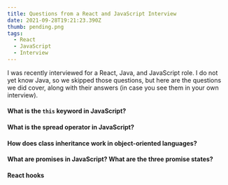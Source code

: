 ```yaml
---
title: Questions from a React and JavaScript Interview
date: 2021-09-28T19:21:23.390Z
thumb: pending.png
tags:
  - React
  - JavaScript
  - Interview
---
```

I was recently interviewed for a React, Java, and JavaScript role. I do not yet know Java, so we skipped those questions, but here are the questions we did cover, along with their answers (in case you see them in your own interview).

#### What is the `this` keyword in JavaScript?

#### What is the spread operator in JavaScript?

#### How does class inheritance work in object-oriented languages?

#### What are promises in JavaScript? What are the three promise states?

#### React hooks